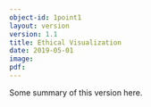 ```yaml
---
object-id: 1point1
layout: version
version: 1.1
title: Ethical Visualization
date: 2019-05-01
image:
pdf:
---
```


Some summary of this version here.
